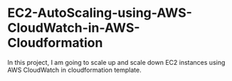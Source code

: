# EC2-AutoScaling-using-AWS-CloudWatch-in-AWS-Cloudformation
In this project, I am going to scale up and scale down EC2 instances using AWS CloudWatch in cloudformation template.
